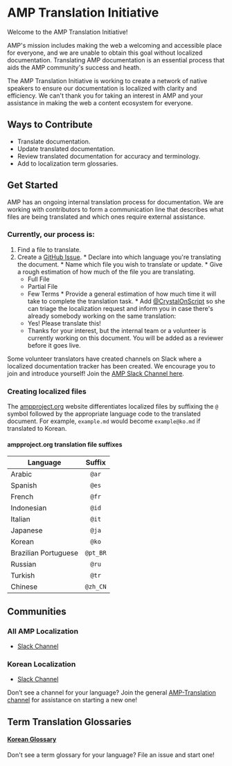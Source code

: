 # AMP Translation Initiative

Welcome to the AMP Translation Initiative!

AMP's mission includes making the web a welcoming and accessible place for everyone, and we are unable to obtain this goal without localized documentation. Translating AMP documentation is an essential process that aids the AMP community's success and heath.

The AMP Translation Initiative is working to create a network of native speakers to ensure our documentation is localized with clarity and efficiency. We can't thank you for taking an interest in AMP and your assistance in making the web a content ecosystem for everyone.

## Ways to Contribute

  * Translate documentation.
  * Update translated documentation.
  * Review translated documentation for accuracy and terminology.
  * Add to localization term glossaries.

## Get Started

AMP has an ongoing internal translation process for documentation. We are working with contributors to form a communication line that describes what files are being translated and which ones require external assistance.

### Currently, our process is:

  1. Find a file to translate.
  1. Create a [GitHub Issue](https://github.com/ampproject/docs/issues/new).
    * Declare into which language you're translating the document.
    * Name which file you wish to translate or update.
    * Give a rough estimation of how much of the file you are translating.
      * Full File
      * Partial File
      * Few Terms
    * Provide a general estimation of how much time it will take to complete the translation task.
    * Add [@CrystalOnScript](https://github.com/CrystalOnScript) so she can triage the localization request and inform you in case there's already somebody working on the same translation:
      * Yes! Please translate this!
      * Thanks for your interest, but the internal team or a volunteer is currently working on this document. You will be added as a reviewer before it goes live.

Some volunteer translators have created channels on Slack where a localized documentation tracker has been created. We encourage you to join and introduce yourself! Join the [AMP Slack Channel here](https://docs.google.com/forms/d/e/1FAIpQLSd83J2IZA6cdR6jPwABGsJE8YL4pkypAbKMGgUZZriU7Qu6Tg/viewform?fbzx=4406980310789882877).

### Creating localized files

The [ampproject.org](https://www.ampproject.org/) website differentiates localized files by suffixing the `@` symbol followed by the appropriate language code to the translated document. For example, `example.md` would become `example@ko.md` if translated to Korean.  

#### ampproject.org translation file suffixes

| Language             | Suffix         |
| -------------        |:-------------: |
| Arabic               | `@ar`          |
| Spanish              | `@es`          |
| French               | `@fr`          |
| Indonesian           | `@id`          |
| Italian              | `@it`          |
| Japanese             | `@ja`          |
| Korean               | `@ko`          |
| Brazilian Portuguese | `@pt_BR`       |
| Russian              | `@ru`          |
| Turkish              | `@tr`          |
| Chinese              | `@zh_CN`       |


## Communities
### All AMP Localization
* [Slack Channel](https://amphtml.slack.com/messages/CCVMH4ZMF)

### Korean Localization
* [Slack Channel](https://amphtml.slack.com/messages/CCR8RFVUH)

Don’t see a channel for your language? Join the general [AMP-Translation channel](https://amphtml.slack.com/messages/CCVMH4ZMF/details/) for assistance on starting a new one!

## Term Translation Glossaries

#### [Korean Glossary](https://github.com/ampproject/docs/blob/master/glossaries/KOREAN.md)

Don't see a term glossary for your language? File an issue and start one!